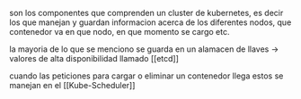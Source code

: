 son los componentes que comprenden un cluster de kubernetes, es decir los que manejan y guardan informacion acerca de los diferentes nodos, que contenedor va en que nodo, en que momento se cargo etc.

la mayoria de lo que se menciono se guarda en un alamacen de llaves -> valores de alta disponibilidad llamado [[etcd]]

cuando las peticiones para cargar o eliminar un contenedor llega estos se manejan en el [[Kube-Scheduler]]